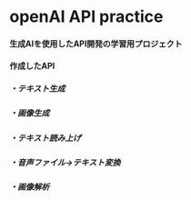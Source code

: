 # openAI API practice

#### 生成AIを使用したAPI開発の学習用プロジェクト

#### 作成したAPI
##### ・テキスト生成
##### ・画像生成
##### ・テキスト読み上げ
##### ・音声ファイル→テキスト変換
##### ・画像解析
